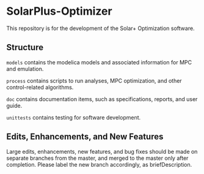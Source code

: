 # SolarPlus-Optimizer
This repository is for the development of the Solar+ Optimization software.  

## Structure
``models`` contains the modelica models and associated information for MPC and emulation.

``process`` contains scripts to run analyses, MPC optimization, and other control-related algorithms.

``doc`` contains documentation items, such as specifications, reports, and user guide.

``unittests`` contains testing for software development.

## Edits, Enhancements, and New Features
Large edits, enhancements, new features, and bug fixes should be made on separate branches from the master, and merged to the master only after completion. Please label the new branch accordingly, as briefDescription.
